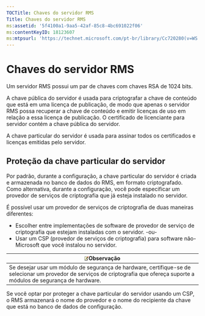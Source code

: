```yaml
---
TOCTitle: Chaves do servidor RMS
Title: Chaves do servidor RMS
ms:assetid: '5f4100a1-9aa5-42af-85c8-4bc691022f06'
ms:contentKeyID: 18123607
ms:mtpsurl: 'https://technet.microsoft.com/pt-br/library/Cc720280(v=WS.10)'
---
```


Chaves do servidor RMS
======================

Um servidor RMS possui um par de chaves com chaves RSA de 1024 bits.

A chave pública do servidor é usada para criptografar a chave de conteúdo que está em uma licença de publicação, de modo que apenas o servidor RMS possa recuperar a chave de conteúdo e emitir licenças de uso em relação a essa licença de publicação. O certificado de licenciante para servidor contém a chave pública do servidor.

A chave particular do servidor é usada para assinar todos os certificados e licenças emitidas pelo servidor.

Proteção da chave particular do servidor
----------------------------------------

Por padrão, durante a configuração, a chave particular do servidor é criada e armazenada no banco de dados do RMS, em formato criptografado. Como alternativa, durante a configuração, você pode especificar um provedor de serviços de criptografia que já esteja instalado no servidor.

É possível usar um provedor de serviços de criptografia de duas maneiras diferentes:

-   Escolher entre implementações de software de provedor de serviço de criptografia que estejam instaladas com o servidor.
    -ou-
-   Usar um CSP (provedor de serviços de criptografia) para software não-Microsoft que você instalou no servidor.

| ![](images/Cc720280.note(WS.10).gif)Observação                                                                                                     |
|---------------------------------------------------------------------------------------------------------------------------------------------------------------------------------|
| Se desejar usar um módulo de segurança de hardware, certifique-se de selecionar um provedor de serviços de criptografia que ofereça suporte a módulos de segurança de hardware. |

Se você optar por proteger a chave particular do servidor usando um CSP, o RMS armazenará o nome do provedor e o nome do recipiente da chave que está no banco de dados de configuração.
